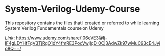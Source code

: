 # System-Verilog-Udemy-Course
This repository contains the files that I created or referred to while learning System Verilog Fundamentals course on Udemy

_Link_: https://www.udemy.com/share/106eVE3@Ij-lF4gLDYHfFqV3TjRqO1dY4fmRE3PodVwjIqD_0Cj3AdwZk97wMuC93cE4Jyio8Q==/
